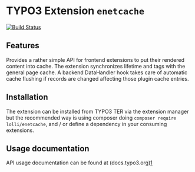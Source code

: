 # TYPO3 Extension ``enetcache``

[![Build Status](https://api.travis-ci.org/lolli42/enetcache.png)](https://travis-ci.org/lolli42/enetcache)

## Features

Provides a rather simple API for frontend extensions to put their rendered
content into cache. The extension synchronizes lifetime and tags with the
general page cache. A backend DataHandler hook takes care of automatic cache
flushing if records are changed affecting those plugin cache entries.

## Installation

The extension can be installed from TYPO3 TER via the extension manager but
the recommended way is using composer doing `composer require lolli/enetcache`,
and / or define a dependency in your consuming extensions.

## Usage documentation

API usage documentation can be found at (docs.typo3.org)[1]

[1]: https://docs.typo3.org/typo3cms/extensions/enetcache/